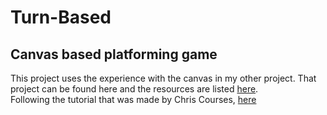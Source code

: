 # Turn-Based

## Canvas based platforming game
This project uses the experience with the canvas in my other project. That project can be found here and the resources are listed [here](https://github.com/jwong65/WebGame). <br />
Following the tutorial that was made by Chris Courses, [here](https://chriscourses.com/courses/)
